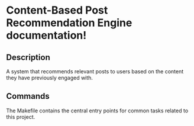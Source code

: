 # Content-Based Post Recommendation Engine documentation!

## Description

A system that recommends relevant posts to users based on the content they have previously engaged with.

## Commands

The Makefile contains the central entry points for common tasks related to this project.

